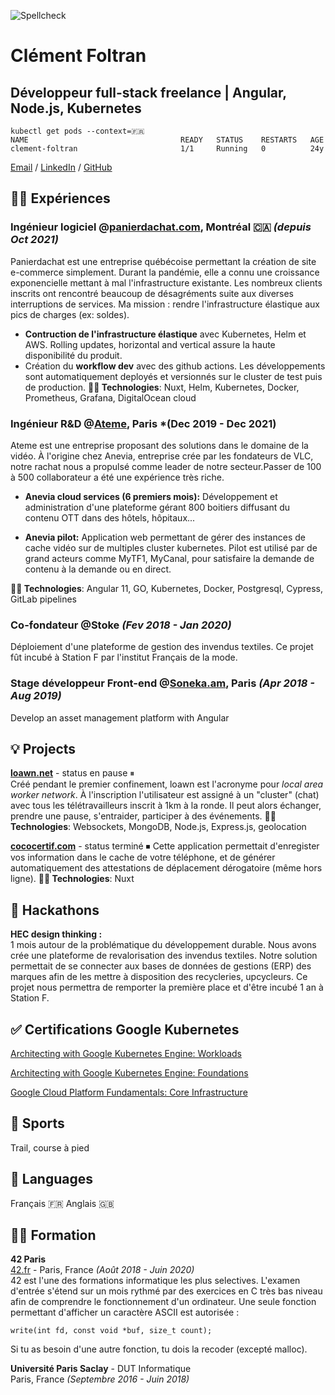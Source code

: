 ![Spellcheck](https://github.com/cfoltran/cv/actions/workflows/main.yaml/badge.svg)
# Clément Foltran

## Développeur full-stack freelance | Angular, Node.js, Kubernetes<br>
```
kubectl get pods --context=🇫🇷
NAME                                  READY   STATUS    RESTARTS   AGE
clement-foltran                       1/1     Running   0          24y
```

[Email](mailto:clement.foltran@protonmail.com) / [LinkedIn](https://www.linkedin.com/in/clementfoltran/) / [GitHub](https://github.com/cfoltran/)

## 👨‍💻 Expériences

### **Ingénieur logiciel** @[panierdachat.com](https://panierdachat.com), Montréal 🇨🇦 *(depuis Oct 2021)*
Panierdachat est une entreprise québécoise permettant la création de site e-commerce simplement. Durant la pandémie, elle a connu une croissance exponencielle mettant à mal l'infrastructure existante. Les nombreux clients inscrits ont rencontré beaucoup de désagréments suite aux diverses interruptions de services. Ma mission : rendre l'infrastructure élastique aux pics de charges (ex: soldes).

- **Contruction de l'infrastructure élastique** avec Kubernetes, Helm et AWS. Rolling updates, horizontal and vertical assure la haute disponibilité du produit.
- Création du **workflow dev** avec des github actions. Les développements sont automatiquement deployés et versionnés sur le cluster de test puis de production.
**👨‍💻 Technologies**: Nuxt, Helm, Kubernetes, Docker, Prometheus, Grafana, DigitalOcean cloud

### **Ingénieur R&D** @[Ateme](https://www.ateme.com), Paris *(Dec 2019 - Dec 2021)
Ateme est une entreprise proposant des solutions dans le domaine de la vidéo. À l'origine chez Anevia, entreprise crée par les fondateurs de VLC, notre rachat nous a propulsé comme leader de notre secteur.Passer de 100 à 500 collaborateur a été une expérience très riche.
- **Anevia cloud services (6 premiers mois):**
Développement et administration d'une plateforme gérant 800 boitiers diffusant du contenu OTT dans des hôtels, hôpitaux... 

- **Anevia pilot:**
Application web permettant de gérer des instances de cache vidéo sur de multiples cluster kubernetes. Pilot est utilisé par de grand acteurs comme MyTF1, MyCanal, pour satisfaire la demande de contenu à la demande ou en direct.

**👨‍💻 Technologies**: Angular 11, GO, Kubernetes, Docker, Postgresql, Cypress, GitLab pipelines

### **Co-fondateur** @Stoke *(Fev 2018 - Jan 2020)*
Déploiement d'une plateforme de gestion des invendus textiles. Ce projet fût incubé à Station F par l'institut Français de la mode.

### **Stage développeur Front-end** @[Soneka.am](https://www.soneka.am), Paris *(Apr 2018 - Aug 2019)*
Develop an asset management platform with Angular

## 💡 Projects
**[loawn.net](https://www.loawn.net)** - status en pause ⏸<br>
Créé pendant le premier confinement, loawn est l'acronyme pour *local area worker network*. À l'inscription l'utilisateur est assigné à un "cluster" (chat) avec tous les télétravailleurs inscrit à 1km à la ronde. Il peut alors échanger, prendre une pause, s'entraider, participer à des événements.
**👨‍💻 Technologies**: Websockets, MongoDB, Node.js, Express.js, geolocation

**[cococertif.com](https://github.com/cfoltran/covid-attestation-gen)** - status terminé ⏹
Cette application permettait d'enregister vos information dans le cache de votre téléphone, et de générer automatiquement des attestations de déplacement dérogatoire (même hors ligne).
**👨‍💻 Technologies**: Nuxt

## 🥷 Hackathons

**HEC design thinking :**<br>
1 mois autour de la problématique du développement durable. Nous avons crée une plateforme de revalorisation des invendus textiles. Notre solution permettait de se connecter aux bases de données de gestions (ERP) des marques afin de les mettre à disposition des recycleries, upcycleurs. Ce projet nous permettra de remporter la première place et d'être incubé 1 an à Station F.

## ✅ Certifications Google Kubernetes

[Architecting with Google Kubernetes Engine: Workloads](https://www.coursera.org/account/accomplishments/certificate/A4AKGB86KU7A)


[Architecting with Google Kubernetes Engine: Foundations](https://www.coursera.org/account/accomplishments/certificate/L9JFVTRL8J79)

[Google Cloud Platform Fundamentals: Core Infrastructure](https://www.coursera.org/account/accomplishments/certificate/ZKDKE4QT9DAU)

## 💪 Sports
Trail, course à pied

## 💬 Languages
Français 🇫🇷
Anglais 🇬🇧

## 👨‍🎓 Formation

**42 Paris**<br>
[42.fr](https://42.fr/) - Paris, France _(Août 2018 - Juin 2020)_ <br>
42 est l'une des formations informatique les plus selectives. L'examen d'entrée s'étend sur un mois rythmé par des exercices en C très bas niveau afin de comprendre le fonctionnement d'un ordinateur.
Une seule fonction permettant d'afficher un caractère ASCII est autorisée :

`write(int fd, const void *buf, size_t count);`

Si tu as besoin d'une autre fonction, tu dois la recoder (excepté malloc).

<!-- - [Hypertube](https://github.com/owalid/hypertube): Application that allows the user to search and watch free movies on a great interface. Our API scrapped YTS, popcorn databases to retrieve torrent hashes. When a user chooses a movie, our API uploads the movie to our server and streams the content with FFMPEG. The movie is kept on our servers for 10 days.<br>
Technologies: MongoDB, Vue, Vuetify, IPTV, Node.js, Express.js<br>
⚠️ Warning: the use of this application is illegal
- [Qinder](https://github.com/cfoltran/qinder): This is a tinder clone realized with PostgresSQL and Angular. -->

**Université Paris Saclay** - DUT Informatique<br>
Paris, France _(Septembre 2016 - Juin 2018)_ <br>
